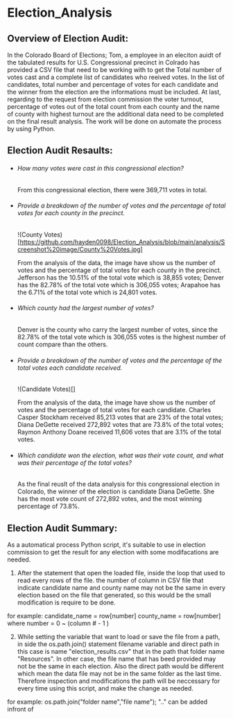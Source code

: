 # Election_Analysis

## Overview of Election Audit:
In the Colorado Board of Elections; Tom, a employee in an eleciton auidt of the tabulated results for U.S. Congressional precinct in Colrado has provided a CSV file that need to be working with to get the Total number of votes cast and a complete list  of candidates who reeived votes. In the list of candidates, total number and percentage of votes for each candidate and the winner from the election are the informations must be included. At last, regarding to the request from election commission the voter turnout, percentage of votes out of the total count from each county and the name of county with highest turnout are the additional data need to be completed on the final result analysis. The work will be done on automate the process by using Python.

## Election Audit Resaults:
- ###### How many votes were cast in this congressional election?
  From this congressional election, there were 369,711 votes in total.

- ###### Provide a breakdown of the number of votes and the percentage of total votes for each county in the precinct.
  !(County Votes)[https://github.com/hayden0098/Election_Analysis/blob/main/analysis/Screenshot%20image/County%20Votes.jpg]

  From the analysis of the data, the image have show us the number of votes and the percentage of total votes for each county in the precinct. Jefferson has the 10.51% of the     total vote which is 38,855 votes; Denver has the 82.78% of the total vote which is 306,055 votes; Arapahoe has the 6.71% of the total vote which is 24,801 votes.

- ###### Which county had the largest number of votes?
  Denver is the county who carry the largest number of votes, since the 82.78% of the total vote which is 306,055 votes is the highest number of count compare than the others.

- ###### Provide a breakdown of the number of votes and the percentage of the total votes each candidate received.
  !(Candidate Votes)[]

  From the analysis of the data, the image have show us the number of votes and the percentage of total votes for each candidate. Charles Casper Stockham received 85,213 votes     that are 23% of the total votes; Diana DeGette received 272,892 votes that are 73.8% of the total votes; Raymon Anthony Doane received 11,606 votes that are 3.1% of the total   votes.

- ###### Which candidate won the election, what was their vote count, and what was their percentage of the total votes?
  As the final reuslt of the data analysis for this congressional election in Colorado, the winner of the election is candidate Diana DeGette. She has the most vote count of       272,892 votes, and the most winning percentage of 73.8%.

## Election Audit Summary:
As a automatical process Python script, it's suitable to use in election commission to get the result for any election with some modifacations are needed. 

1. After the statement that open the loaded file, inside the loop that used to read every rows of the file. the number of column in CSV file that indicate candidate name and county name may not be the same in every election based on the file that generated, so this would be the small modification is require to be done. 

  for example: candidate_name = row[number] 
                county_name = row[number] where number = 0 ~ (column # - 1 )

2. While setting the variable that want to load or save the file from a path, in side the os.path.join() statement filename variable and direct path in this case is name "election_results.csv" that in the path that folder name "Resources". In other case, the file name that has beed provided may not be the same in each election. Also the direct path would be different which mean the data file may not be in the same folder as the last time. Therefore inspection and modifications the path will be neccessary for every time using this script, and make the change as needed.

  for example: os.path.join("folder name","file name"); ".." can be added infront of
